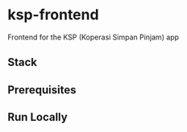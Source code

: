 # ksp-frontend

Frontend for the KSP (Koperasi Simpan Pinjam) app

## Stack

## Prerequisites

## Run Locally
